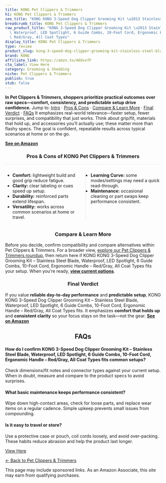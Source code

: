 ```yaml
---
title: KONG Pet Clippers & Trimmers
h1: KONG Pet Clippers & Trimmers
seo_title: "KONG KONG 3-Speed Dog Clipper Grooming Kit \u2013 Stainless\u2026"
breadcrumb_title: KONG Pet Clippers & Trimmers
raw_product_title: "KONG 3-Speed Dog Clipper Grooming Kit \u2013 Stainless Steel Blade,\
  \ Waterproof, LED Spotlight, 6 Guide Combs, 10-Foot Cord, Ergonomic Handle \u2013\
  \ Red/Gray, All Coat Types"
display_title: KONG Pet Clippers & Trimmers
type: review
product_slug: kong-3-speed-dog-clipper-grooming-kit-stainless-steel-blade-waterproof-9dc868c8
brand: KONG
affiliate_link: https://amzn.to/46OvxfF
cta_label: View Here
category: Grooming & Shedding
niche: Pet Clippers & Trimmers
publish: true
stub: false
---
```


<div id="intro" class="full-width"><p><strong>In Pet Clippers & Trimmers, shoppers prioritize practical outcomes over raw specs&mdash;comfort, consistency, and predictable setup drive confidence.</strong> Jump to: <a href="#intro">Intro</a> · <a href="#pros-cons">Pros &amp; Cons</a> · <a href="#compare-more">Compare &amp; Learn More</a> · <a href="#verdict">Final Verdict</a> · <a href="#faqs">FAQs</a> It emphasizes real-world relevance&mdash;faster setup, fewer surprises, and compatibility that just works. Think about grip/fit, materials that hold up, and accessories you’ll actually use; these matter more than flashy specs. The goal is confident, repeatable results across typical scenarios at home or on the go.</p><p><a href="https://amzn.to/46OvxfF" rel="nofollow sponsored noopener" target="_blank"><strong>See on Amazon</strong></a></p></div>
<h3 id="pros-cons" style="text-align:center;">Pros &amp; Cons of KONG Pet Clippers & Trimmers</h3>
<div class="pc-grid" style="display:grid;grid-template-columns:1fr 1fr;gap:16px;border-top:1px solid #e5e7eb;padding-top:12px;">
  <ul>
    <li><strong>Comfort:</strong> lightweight build and good grip reduce fatigue.</li>
    <li><strong>Clarity:</strong> clear labeling or cues speed up setup.</li>
    <li><strong>Durability:</strong> reinforced parts extend lifespan.</li>
    <li><strong>Versatility:</strong> works across common scenarios at home or travel.</li>
  </ul>
  <ul style="border-left:1px solid #e5e7eb;padding-left:16px;">
    <li><strong>Learning Curve:</strong> some modes/settings may need a quick read-through.</li>
    <li><strong>Maintenance:</strong> occasional cleaning or part swaps keep performance consistent.</li>
  </ul>
</div>


<h3 id="compare-more" style="text-align:center;">Compare &amp; Learn More</h3>
<p>Before you decide, confirm compatibility and compare alternatives within Pet Clippers & Trimmers. For a broader view, <a href="#">explore our Pet Clippers & Trimmers roundup</a>, then return here if KONG KONG 3-Speed Dog Clipper Grooming Kit &ndash; Stainless Steel Blade, Waterproof, LED Spotlight, 6 Guide Combs, 10-Foot Cord, Ergonomic Handle &ndash; Red/Gray, All Coat Types fits your setup. When you’re ready, <a href="https://amzn.to/46OvxfF" rel="nofollow sponsored noopener" target="_blank"><strong>view current options</strong></a>.</p>

<h3 id="verdict" style="text-align:center;">Final Verdict</h3>
<p>If you value <strong>reliable day-to-day performance</strong> and <strong>predictable setup</strong>, KONG KONG 3-Speed Dog Clipper Grooming Kit &ndash; Stainless Steel Blade, Waterproof, LED Spotlight, 6 Guide Combs, 10-Foot Cord, Ergonomic Handle &ndash; Red/Gray, All Coat Types fits. It emphasizes <strong>comfort that holds up</strong> and <strong>consistent clarity</strong> so your focus stays on the task&mdash;not the gear. <a href="https://amzn.to/46OvxfF" rel="nofollow sponsored noopener" target="_blank"><strong>See on Amazon</strong></a></p>

<h2 id="faqs" style="text-align:center;">FAQs</h2>
<h4><strong>How do I confirm KONG 3-Speed Dog Clipper Grooming Kit &ndash; Stainless Steel Blade, Waterproof, LED Spotlight, 6 Guide Combs, 10-Foot Cord, Ergonomic Handle &ndash; Red/Gray, All Coat Types fits common setups?</strong></h4>
<p>Check dimensions/fit notes and connector types against your current setup. When in doubt, measure and compare to the product specs to avoid surprises.</p>
<h4><strong>What basic maintenance keeps performance consistent?</strong></h4>
<p>Wipe down high-contact areas, check for loose parts, and replace wear items on a regular cadence. Simple upkeep prevents small issues from compounding.</p>
<h4><strong>Is it easy to travel or store?</strong></h4>
<p>Use a protective case or pouch, coil cords loosely, and avoid over-packing. These habits reduce abrasion and help the product last longer.</p>

<p><a class="btn" href="https://amzn.to/46OvxfF" target="_blank" rel="nofollow sponsored noopener">View Here</a></p>
<p><a href="/roundups/grooming-shedding/pet-clippers-trimmers/">← Back to Pet Clippers & Trimmers</a></p>
<aside class="disclosure">This page may include sponsored links. As an Amazon Associate, this site may earn from qualifying purchases.</aside>
